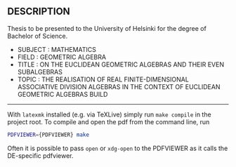 DESCRIPTION
-----------
Thesis to be presented to the University of Helsinki for the degree of Bachelor of Science.

 - SUBJECT	:	MATHEMATICS
 - FIELD	:	GEOMETRIC ALGEBRA
 - TITLE	:	ON THE EUCLIDEAN GEOMETRIC ALGEBRAS AND THEIR EVEN SUBALGEBRAS
 - TOPIC	:   THE REALISATION OF REAL FINITE-DIMENSIONAL ASSOCIATIVE DIVISION ALGEBRAS IN THE CONTEXT OF EUCLIDEAN GEOMETRIC ALGEBRAS
BUILD
-----
With `latexmk` installed (e.g. via TeXLive) simply run `make compile` in the project root.
To compile and open the pdf from the command line, run
```sh
PDFVIEWER={PDFVIEWER} make
```
Often it is possible to pass `open` or `xdg-open` to the PDFVIEWER as it calls the DE-specific pdfviewer.

